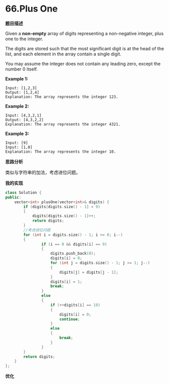 # 66.Plus One

**题目描述**

Given a **non-empty** array of digits representing a non-negative integer, plus one to the integer.

The digits are stored such that the most significant digit is at the head of the list, and each element in the array contain a single digit.

You may assume the integer does not contain any leading zero, except the number 0 itself.

**Example 1:**

```
Input: [1,2,3]
Output: [1,2,4]
Explanation: The array represents the integer 123.
```

**Example 2:**

```
Input: [4,3,2,1]
Output: [4,3,2,2]
Explanation: The array represents the integer 4321.
```

**Example 3:**

```
Input: [9]
Input: [1,0]
Explanation: The array represents the integer 10.
```

**思路分析**

类似与字符串的加法，考虑进位问题。

**我的实现**

```c++
class Solution {
public:
    vector<int> plusOne(vector<int>& digits) {
		if (digits[digits.size() - 1] < 9)
		{
			digits[digits.size() - 1]++;
			return digits;
		}
		//考虑进位问题
		for (int i = digits.size() - 1; i >= 0; i--)
		{
				if (i == 0 && digits[i] == 9)
				{
					digits.push_back(0);
					digits[i] = 0;
					for (int j = digits.size() - 1; j >= 1; j--)
					{
						digits[j] = digits[j - 1];
					}
					digits[i] = 1;
					break;
				}
				else
				{
					if (++digits[i] == 10)
					{
						digits[i] = 0;
						continue;
					}
					else
					{
						break;
					}
				}
		}
		return digits;
	}
};
```

**优化**

